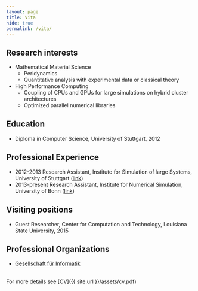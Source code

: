 ```yaml
---
layout: page
title: Vita
hide: true
permalink: /vita/
---
```

## Research interests

	
* Mathematical Material Science
  - Peridynamics 
  - Quantitative analysis with experimental data or classical theory 
* High Performance Computing
  - Coupling of CPUs and GPUs for large simulations on hybrid cluster architectures
  - Optimized parallel numerical libraries
	

## Education

* Diploma in Computer Science, University of Stuttgart, 2012

## Professional Experience
* 2012-2013 Research Assistant, Institute for Simulation of large Systems, University of Stuttgart ([link](https://www.ipvs.uni-stuttgart.de/abteilungen/sgs/abteilung/mitarbeiter/index.html?status=ehemalig))
* 2013-present  Research Assistant, Institute for Numerical Simulation, University of Bonn ([link](http://schweitzer.ins.uni-bonn.de/people/diehl.html))

## Visiting positions
* Guest Researcher, Center for Computation and Technology, Louisiana State University, 2015

## Professional Organizations
* [Gesellschaft für Informatik](https://www.gi.de/)

<br>
For more details see [CV]({{ site.url }}/assets/cv.pdf)
